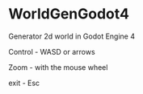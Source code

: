 # WorldGenGodot4
Generator 2d world in Godot Engine 4

Control - WASD or arrows 

Zoom - with the mouse wheel

exit - Esc

